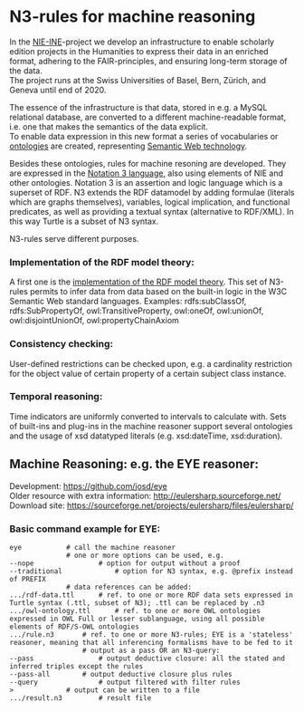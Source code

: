 # N3-rules for machine reasoning
In the [NIE-INE](http://www.nie-ine.ch)-project we develop an infrastructure to enable scholarly edition projects in the Humanities to express their data in an enriched format, adhering to the FAIR-principles, and ensuring long-term storage of the data.  
The project runs at the Swiss Universities of Basel, Bern, Zürich, and Geneva until end of 2020.

The essence of the infrastructure is that data, stored in e.g. a MySQL relational database, are converted to a different machine-readable format, i.e. one that makes the semantics of the data explicit.  
To enable data expression in this new format a series of vocabularies or [ontologies](https://github.com/nie-ine/Ontologies) are created, representing [Semantic Web technology](https://github.com/nie-ine/Ontologies/wiki/1.-Introduction-to-Semantic-Web-technology).  

Besides these ontologies, rules for machine resoning are developed. They are expressed in the [Notation 3 language](https://www.w3.org/TeamSubmission/n3/), also using elements of NIE and other ontologies. 
Notation 3 is an assertion and logic language which is a superset of RDF. N3 extends the RDF datamodel by adding formulae (literals which are graphs themselves), variables, logical implication, and functional predicates, as well as providing a textual syntax (alternative to RDF/XML). In this way Turtle is a subset of N3 syntax.  

N3-rules serve different purposes.  

### Implementation of the RDF model theory:
A first one is the [implementation of the RDF model theory](https://github.com/josd/eye/tree/master/reasoning/rpo). This set of N3-rules permits to infer data from data based on the built-in logic in the W3C Semantic Web standard languages.
Examples: rdfs:subClassOf, rdfs:SubPropertyOf, owl:TransitiveProperty, owl:oneOf, owl:unionOf, owl:disjointUnionOf, owl:propertyChainAxiom

### Consistency checking:
User-defined restrictions can be checked upon, e.g. a cardinality restriction for the object value of certain property of a certain subject class instance.

### Temporal reasoning:
Time indicators are uniformly converted to intervals to calculate with. Sets of built-ins and plug-ins in the machine reasoner support several ontologies and the usage of xsd datatyped literals (e.g. xsd:dateTime, xsd:duration).

## Machine Reasoning: e.g. the EYE reasoner:  
Development: https://github.com/josd/eye  
Older resource with extra information: http://eulersharp.sourceforge.net/  
Download site: https://sourceforge.net/projects/eulersharp/files/eulersharp/  
### Basic command example for EYE:
    eye			  # call the machine reasoner  
    			  # one or more options can be used, e.g.  
    --nope		          # option for output without a proof
    --traditional	          # option for N3 syntax, e.g. @prefix instead of PREFIX  
    			  # data references can be added:  
    .../rdf-data.ttl	  # ref. to one or more RDF data sets expressed in Turtle syntax (.ttl, subset of N3); .ttl can be replaced by .n3  
    .../owl-ontology.ttl      # ref. to one or more OWL ontologies expressed in OWL Full or lesser sublanguage, using all possible elements of RDF/S-OWL ontologies  
    .../rule.n3		  # ref. to one or more N3-rules; EYE is a 'stateless' reasoner, meaning that all inferencing formalisms have to be fed to it  
    		          # output as a pass OR an N3-query:  
    --pass		          # output deductive closure: all the stated and inferred triples except the rules 
    --pass-all		  # output deductive closure plus rules  
    --query		          # output filtered with filter rules  
    >			  # output can be written to a file
    .../result.n3		  # result file
